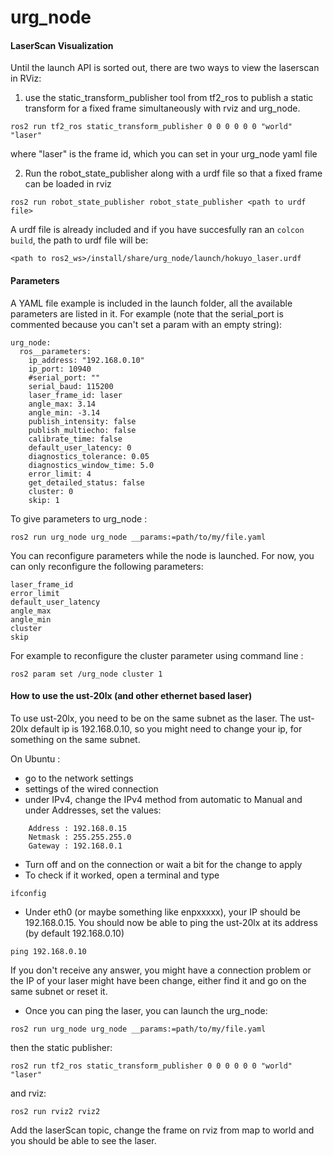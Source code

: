 urg_node
===================

#### LaserScan Visualization

Until the launch API is sorted out, there are two ways to view the laserscan in RViz:

1) use the static_transform_publisher tool from tf2_ros to publish a static transform for a fixed frame simultaneously with rviz and urg_node.

```
ros2 run tf2_ros static_transform_publisher 0 0 0 0 0 0 "world" "laser"
```

where "laser" is the frame id, which you can set in your urg_node yaml file

2) Run the robot_state_publisher along with a urdf file so that a fixed frame can be loaded in rviz

```
ros2 run robot_state_publisher robot_state_publisher <path to urdf file>
```

A urdf file is already included and if you have succesfully ran an `colcon build`, the path to urdf file will be:

```
<path to ros2_ws>/install/share/urg_node/launch/hokuyo_laser.urdf
```


#### Parameters

A YAML file example is included in the launch folder, all the available parameters are listed in it.
For example (note that the serial_port is commented because you can't set a param with an empty string):

```
urg_node:
  ros__parameters:
    ip_address: "192.168.0.10"
    ip_port: 10940
    #serial_port: ""
    serial_baud: 115200
    laser_frame_id: laser
    angle_max: 3.14
    angle_min: -3.14
    publish_intensity: false
    publish_multiecho: false
    calibrate_time: false
    default_user_latency: 0
    diagnostics_tolerance: 0.05
    diagnostics_window_time: 5.0
    error_limit: 4
    get_detailed_status: false
    cluster: 0
    skip: 1
```

To give parameters to urg_node :

```
ros2 run urg_node urg_node __params:=path/to/my/file.yaml
```

You can reconfigure parameters while the node is launched.
For now, you can only reconfigure the following parameters:

```
laser_frame_id
error_limit
default_user_latency
angle_max
angle_min
cluster
skip
```

For example to reconfigure the cluster parameter using command line :
```
ros2 param set /urg_node cluster 1
```

#### How to use the ust-20lx (and other ethernet based laser)

To use ust-20lx, you need to be on the same subnet as the laser.
The ust-20lx default ip is 192.168.0.10, so you might need to change your ip, for something on the same subnet.

On Ubuntu :
- go to the network settings
- settings of the wired connection
- under IPv4, change the IPv4 method from automatic to Manual and under Addresses, set the values:

```
    Address : 192.168.0.15
    Netmask : 255.255.255.0
    Gateway : 192.168.0.1
```

- Turn off and on the connection or wait a bit for the change to apply
- To check if it worked, open a terminal and type

```
ifconfig
```

- Under eth0 (or maybe something like enpxxxxx), your IP should be 192.168.0.15.
You should now be able to ping the ust-20lx at its address (by default 192.168.0.10)

```
ping 192.168.0.10
```

If you don't receive any answer, you might have a connection problem or the IP of your laser might have been change, either find it and go on the same subnet or reset it.

- Once you can ping the laser, you can launch the urg_node:

```
ros2 run urg_node urg_node __params:=path/to/my/file.yaml
```

then the static publisher:

```
ros2 run tf2_ros static_transform_publisher 0 0 0 0 0 0 "world" "laser"
```

and rviz:

```
ros2 run rviz2 rviz2
```

Add the laserScan topic, change the frame on rviz from map to world and you should be able to see the laser.
